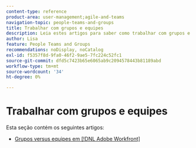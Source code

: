 ```yaml
---
content-type: reference
product-area: user-management;agile-and-teams
navigation-topic: people-teams-and-groups
title: Trabalhar com grupos e equipes
description: Leia estes artigos para saber como trabalhar com grupos e equipes no Workfront.
author: Lisa
feature: People Teams and Groups
recommendations: noDisplay, noCatalog
exl-id: f5357f8d-9fa0-46f2-9ae5-7fc224c52fc1
source-git-commit: dfd5c7423b65e6065ab9c2094578443b81189abd
workflow-type: tm+mt
source-wordcount: '34'
ht-degree: 0%

---
```


# Trabalhar com grupos e equipes

Esta seção contém os seguintes artigos:

* [Grupos versus equipes em [!DNL Adobe Workfront]](../../people-teams-and-groups/work-with-groups-and-teams/understanding-differences-and-similarities-between-groups-and-teams.md)
